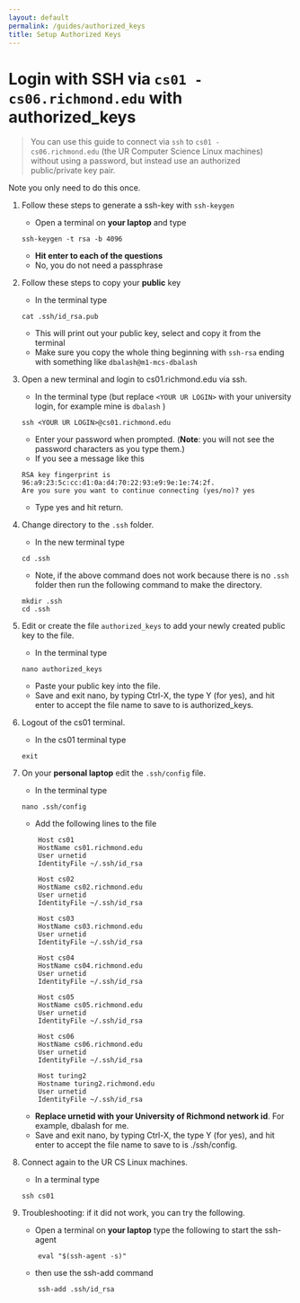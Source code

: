 ```yaml
---
layout: default
permalink: /guides/authorized_keys
title: Setup Authorized Keys
---
```


# Login with SSH via `cs01 - cs06.richmond.edu` with authorized_keys

> You can use this guide to connect via `ssh` to `cs01 - cs06.richmond.edu` (the UR Computer Science Linux machines) without using a password, but instead use an authorized public/private key pair.

Note you only need to do this once.
>

1. Follow these steps to generate a ssh-key with `ssh-keygen`
   - Open a terminal on **your laptop** and type
   ```
   ssh-keygen -t rsa -b 4096
   ```
   - **Hit enter to each of the questions**
   - No, you do not need a passphrase

2. Follow these steps to copy your **public** key
   - In the terminal type
   ```
   cat .ssh/id_rsa.pub
   ```
   - This will print out your public key, select and copy it from the terminal
   - Make sure you copy the whole thing beginning with `ssh-rsa` ending with something like `dbalash@m1-mcs-dbalash`

3. Open a new terminal and login to cs01.richmond.edu via ssh.
   - In the terminal type (but replace `<YOUR UR LOGIN>` with your university login, for example mine is `dbalash` )
   ```
   ssh <YOUR UR LOGIN>@cs01.richmond.edu
   ```
   - Enter your password when prompted. (__Note__: you will not see the password characters as you type them.)
   - If you see a message like this
   ```
   RSA key fingerprint is 96:a9:23:5c:cc:d1:0a:d4:70:22:93:e9:9e:1e:74:2f.
   Are you sure you want to continue connecting (yes/no)? yes
   ```
    - Type yes and hit return.

4. Change directory to the `.ssh` folder.
    - In the new terminal type
    ```
    cd .ssh
    ```
    - Note, if the above command does not work because there is no `.ssh` folder then run the following command to make the directory.
    ```
    mkdir .ssh
    cd .ssh
    ```

5. Edit or create the file `authorized_keys` to add your newly created public key to the file. 
    - In the terminal type
    ```
    nano authorized_keys
    ```
    - Paste your public key into the file.
    - Save and exit nano, by typing Ctrl-X, the type Y (for yes), and hit enter to accept the file name to save to is authorized_keys.

6. Logout of the cs01 terminal.
    - In the cs01 terminal type
    ``` 
    exit
    ```

7. On your **personal laptop** edit the `.ssh/config` file.
    - In the terminal type
    ```
    nano .ssh/config
    ```
    - Add the following lines to the file
    ```
        Host cs01
        HostName cs01.richmond.edu
        User urnetid
        IdentityFile ~/.ssh/id_rsa

        Host cs02
        HostName cs02.richmond.edu
        User urnetid
        IdentityFile ~/.ssh/id_rsa

        Host cs03
        HostName cs03.richmond.edu
        User urnetid
        IdentityFile ~/.ssh/id_rsa

        Host cs04
        HostName cs04.richmond.edu
        User urnetid
        IdentityFile ~/.ssh/id_rsa

        Host cs05
        HostName cs05.richmond.edu
        User urnetid
        IdentityFile ~/.ssh/id_rsa

        Host cs06
        HostName cs06.richmond.edu
        User urnetid
        IdentityFile ~/.ssh/id_rsa

        Host turing2
        Hostname turing2.richmond.edu
        User urnetid
        IdentityFile ~/.ssh/id_rsa
    ```
    - **Replace urnetid with your University of Richmond network id**. For example, dbalash for me. 
    - Save and exit nano, by typing Ctrl-X, the type Y (for yes), and hit enter to accept the file name to save to is ./ssh/config.

8. Connect again to the UR CS Linux machines.
    - In a terminal type
    ```
    ssh cs01
    ```

9. Troubleshooting:  if it did not work, you can try the following.
    - Open a terminal on **your laptop** type the following to start the ssh-agent
    ```
        eval "$(ssh-agent -s)"
    ```
    - then use the ssh-add command
    ```
        ssh-add .ssh/id_rsa
    ```



